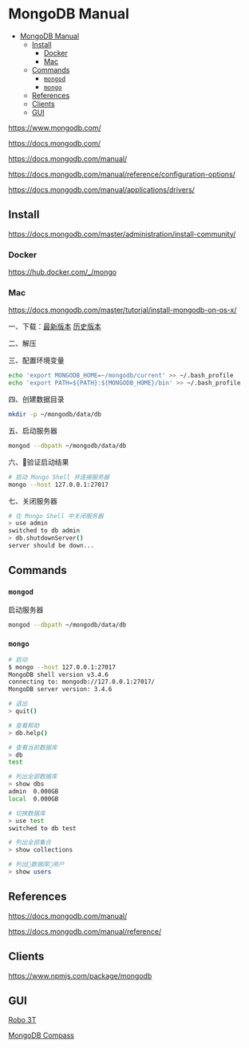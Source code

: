 # MongoDB Manual

- [MongoDB Manual](#mongodb-manual)
  - [Install](#install)
    - [Docker](#docker)
    - [Mac](#mac)
  - [Commands](#commands)
    - [`mongod`](#mongod)
    - [`mongo`](#mongo)
  - [References](#references)
  - [Clients](#clients)
  - [GUI](#gui)

<https://www.mongodb.com/>

<https://docs.mongodb.com/>

<https://docs.mongodb.com/manual/>

<https://docs.mongodb.com/manual/reference/configuration-options/>

<https://docs.mongodb.com/manual/applications/drivers/>

## Install

<https://docs.mongodb.com/master/administration/install-community/>

### Docker

<https://hub.docker.com/_/mongo>

### Mac

<https://docs.mongodb.com/master/tutorial/install-mongodb-on-os-x/>

一、下载：[最新版本](https://www.mongodb.com/download-center#production) [历史版本](https://www.mongodb.org/dl/osx)

二、解压

三、配置环境变量

```bash
echo 'export MONGODB_HOME=~/mongodb/current' >> ~/.bash_profile
echo 'export PATH=${PATH}:${MONGODB_HOME}/bin' >> ~/.bash_profile
```

四、创建数据目录

```bash
mkdir -p ~/mongodb/data/db
```

五、启动服务器

```bash
mongod --dbpath ~/mongodb/data/db
```

六、验证启动结果

```bash
# 启动 Mongo Shell 并连接服务器
mongo --host 127.0.0.1:27017
```

七、关闭服务器

```bash
# 在 Mongo Shell 中关闭服务器
> use admin
switched to db admin
> db.shutdownServer()
server should be down...
```

## Commands

### `mongod`

启动服务器

```bash
mongod --dbpath ~/mongodb/data/db
```

### `mongo`

```bash
# 启动
$ mongo --host 127.0.0.1:27017
MongoDB shell version v3.4.6
connecting to: mongodb://127.0.0.1:27017/
MongoDB server version: 3.4.6

# 退出
> quit()

# 查看帮助
> db.help()

# 查看当前数据库
> db
test

# 列出全部数据库
> show dbs
admin  0.000GB
local  0.000GB

# 切换数据库
> use test
switched to db test

# 列出全部集合
> show collections

# 列出数据库用户
> show users
```

## References

<https://docs.mongodb.com/manual/>

<https://docs.mongodb.com/manual/reference/>

## Clients

<https://www.npmjs.com/package/mongodb>

## GUI

[Robo 3T](https://robomongo.org/)

[MongoDB Compass](https://www.mongodb.com/download-center#compass)
